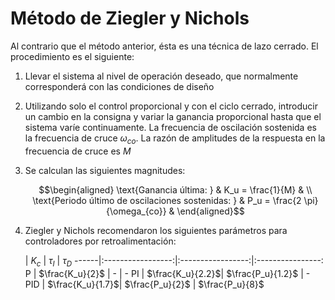 # Método de Ziegler y Nichols

Al contrario que el método anterior, ésta es una técnica de lazo cerrado. El procedimiento es el siguiente:

1.  Llevar el sistema al nivel de operación deseado, que normalmente corresponderá con las condiciones de diseño

2.  Utilizando solo el control proporcional y con el ciclo cerrado, introducir un cambio en la consigna y variar la ganancia proporcional hasta que el sistema varíe continuamente. La frecuencia de oscilación sostenida es la frecuencia de cruce $\omega_{co}$. La razón de amplitudes de la respuesta en la frecuencia de cruce es $M$

3.  Se calculan las siguientes magnitudes:

    $$\begin{aligned}
        \text{Ganancia última: } & K_u = \frac{1}{M} & \\
        \text{Periodo último de oscilaciones sostenidas: } & P_u = \frac{2
        \pi}{\omega_{co}} & 
      \end{aligned}$$

4.  Ziegler y Nichols recomendaron los siguientes parámetros para controladores por retroalimentación:

      |         $K_c$     |       $\tau_I$    |       $\tau_D$
------|:-----------------:|:-----------------:|:----------------:
   P  |   $\frac{K_u}{2}$ |        -         |       -
  PI  |  $\frac{K_u}{2.2}$| $\frac{P_u}{1.2}$ |       -
  PID |  $\frac{K_u}{1.7}$|  $\frac{P_u}{2}$  | $\frac{P_u}{8}$ 

